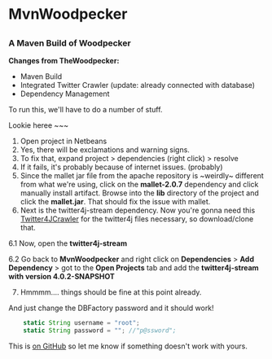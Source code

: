 # MvnWoodpecker
## 
### A Maven Build of Woodpecker

**Changes from TheWoodpecker:**

 * Maven Build
 * Integrated Twitter Crawler (update: already connected with database)
 * Dependency Management


To run this, we'll have to do a number of stuff.

Lookie heree ~~~

 1. Open project in Netbeans
 2. Yes, there will be exclamations and warning signs.
 3. To fix that, expand project > dependencies (right click) > resolve 
 4. If it fails, it's probably because of internet issues. (probably)
 5. Since the mallet jar file from the apache repository is ~weirdly~ different from what we're using, click on the **mallet-2.0.7** dependency and click manually install artifact. Browse into the **lib** directory of the project and click the **mallet.jar**. That should fix the issue with mallet. 
 6. Next is the twitter4j-stream dependency. Now you're gonna need this [Twitter4JCrawler](https://github.com/moontwink/Twitter4JCrawler.git) for the twitter4j files necessary, so download/clone that. 

 6.1 Now, open the **twitter4j-stream** 
 
 6.2 Go back to **MvnWoodpecker** and right click on **Dependencies** > **Add Dependency** > got to the **Open Projects** tab and add the **twitter4j-stream with version 4.0.2-SNAPSHOT** 
 
 7. Hmmmm.... things should be fine at this point already. 

And just change the DBFactory password and it should work!

```javascript
	static String username = "root";
    static String password = ""; //"p@ssword";
```

This is [on GitHub](https://github.com/moontwink/MvnWoodpecker) so let me know if something doesn't work with yours.


